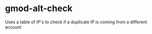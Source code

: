 # gmod-alt-check
Uses a table of IP's to check if a duplicate IP is coming from a different account

